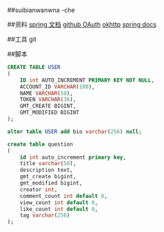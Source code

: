 ##suibianwanwna -che

##资料
[spring 文档](https://spring.io/guides)
[github OAuth](https://developer.github.com/apps/building-oauth-apps/creating-an-oauth-app/)
[okhttp](https://square.github.io/okhttp/)
[spring docs](https://docs.spring.io/spring-boot/docs/2.0.0.RC1/reference/htmlsingle/#using-boot-devtools)

##工具
git

##脚本
```sql
CREATE TABLE USER
(
    ID int AUTO_INCREMENT PRIMARY KEY NOT NULL,
    ACCOUNT_ID VARCHAR(100),
    NAME VARCHAR(50),
    TOKEN VARCHAR(36),
    GMT_CREATE BIGINT,
    GMT_MODIFIED BIGINT
);

alter table USER add bio varchar(256) null;

create table question
(
    id int auto_increment primary key,
    title varchar(50),
    description text,
    gmt_create bigint,
    gmt_modified bigint,
    creator int,
    comment_count int default 0,
    view_count int default 0,
    like_count int default 0,
    tag varchar(256)
);


